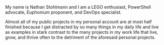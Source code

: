 My name is Nathan Stohlmann and I am a LEGO enthusiast, PowerShell advocate, Euphonium proponent, and DevOps specialist.

Almost all of my public projects in my personal account are at most half finished because I get distracted by so many things in my daily life and live as examples in stark contrast to the many projects in my work life that live, grow, and thrive often to the detriment of the aforesaid personal projects.
